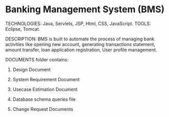 # Banking Management System (BMS)

TECHNOLOGIES: Java, Servlets, JSP, Html, CSS, JavaScript.
TOOLS: Eclipse, Tomcat.

DESCRIPTION: BMS is built to automate the process of managing bank activities like opening new account,
generating transactions statement, amount transfer, loan application registration, User profile management.

DOCUMENTS folder contains:

  1. Design Document

  2. System Requirement Document

  3. Usecase Estimation Document

  4. Database schema queries file

  5. Change Request Documents

